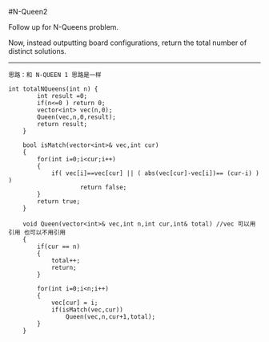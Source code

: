 #N-Queen2

Follow up for N-Queens problem.

Now, instead outputting board configurations, return the total number of distinct solutions.


---




```
思路：和 N-QUEEN 1 思路是一样

int totalNQueens(int n) {
        int result =0;
        if(n<=0 ) return 0;
        vector<int> vec(n,0);
        Queen(vec,n,0,result);
        return result;
    }
    
    bool isMatch(vector<int>& vec,int cur)
    {
        for(int i=0;i<cur;i++)
        {
            if( vec[i]==vec[cur] || ( abs(vec[cur]-vec[i])== (cur-i) ) )
                    return false;
        }
        return true;
    }
    
    void Queen(vector<int>& vec,int n,int cur,int& total) //vec 可以用引用 也可以不用引用
    {
        if(cur == n)
        {
            total++;
            return;
        }
        
        for(int i=0;i<n;i++)
        {
            vec[cur] = i;
            if(isMatch(vec,cur))
                Queen(vec,n,cur+1,total);
        }
    }
```